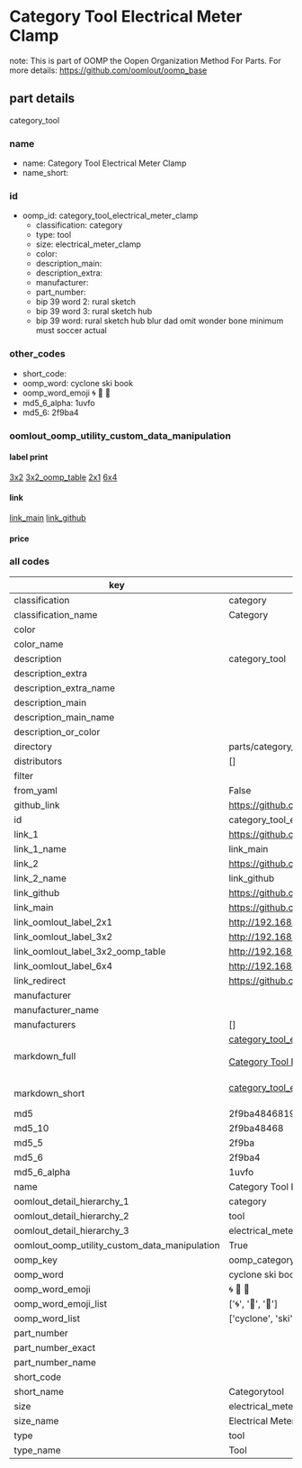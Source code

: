 # Category Tool Electrical Meter Clamp  

note: This is part of OOMP the Oopen Organization Method For Parts. For more details: https://github.com/oomlout/oomp_base

##  part details
  



category_tool



### name
* name: Category Tool Electrical Meter Clamp
* name_short: 
### id
* oomp_id: category_tool_electrical_meter_clamp
  * classification: category
  * type: tool
  * size: electrical_meter_clamp
  * color: 
  * description_main: 
  * description_extra: 
  * manufacturer: 
  * part_number: 
  * bip 39 word 2: rural sketch
  * bip 39 word 3: rural sketch hub
  * bip 39 word: rural sketch hub blur dad omit wonder bone minimum must soccer actual

### other_codes
* short_code: 
* oomp_word: cyclone ski book
* oomp_word_emoji :cyclone: :ski: :book:
* md5_6_alpha: 1uvfo
* md5_6: 2f9ba4






### oomlout_oomp_utility_custom_data_manipulation
#### label print
[3x2](http://192.168.1.245:1112/?label=oomp%201uvfo)
[3x2_oomp_table](http://192.168.1.108:1112/?label=oomp%201uvfo)
[2x1](http://192.168.1.242:1112/?label=oomp%201uvfo)
[6x4](http://192.168.1.55:1112/?label=oomp%201uvfo)    

#### link

[link_main](https://github.com/oomlout/oomlout_oomp_version_1_messy/tree/main/parts/category_tool_electrical_meter_clamp) [link_github](https://github.com/oomlout/oomlout_oomp_version_1_messy/tree/main/parts/category_tool_electrical_meter_clamp)                             

#### price







### all codes 
| key | value |  
| --- | --- |  
| classification | category |  
| classification_name | Category |  
| color |  |  
| color_name |  |  
| description | category_tool |  
| description_extra |  |  
| description_extra_name |  |  
| description_main |  |  
| description_main_name |  |  
| description_or_color |   |  
| directory | parts/category_tool_electrical_meter_clamp |  
| distributors | [] |  
| filter |  |  
| from_yaml | False |  
| github_link | https://github.com/oomlout/oomlout_oomp_part_src/tree/main/parts/category_tool_electrical_meter_clamp |  
| id | category_tool_electrical_meter_clamp |  
| link_1 | https://github.com/oomlout/oomlout_oomp_version_1_messy/tree/main/parts/category_tool_electrical_meter_clamp |  
| link_1_name | link_main |  
| link_2 | https://github.com/oomlout/oomlout_oomp_version_1_messy/tree/main/parts/category_tool_electrical_meter_clamp |  
| link_2_name | link_github |  
| link_github | https://github.com/oomlout/oomlout_oomp_version_1_messy/tree/main/parts/category_tool_electrical_meter_clamp |  
| link_main | https://github.com/oomlout/oomlout_oomp_version_1_messy/tree/main/parts/category_tool_electrical_meter_clamp |  
| link_oomlout_label_2x1 | http://192.168.1.242:1112/?label=oomp%201uvfo |  
| link_oomlout_label_3x2 | http://192.168.1.245:1112/?label=oomp%201uvfo |  
| link_oomlout_label_3x2_oomp_table | http://192.168.1.108:1112/?label=oomp%201uvfo |  
| link_oomlout_label_6x4 | http://192.168.1.55:1112/?label=oomp%201uvfo |  
| link_redirect | https://github.com/oomlout/oomlout_oomp_version_1_messy/tree/main/parts/category_tool_electrical_meter_clamp |  
| manufacturer |  |  
| manufacturer_name |  |  
| manufacturers | [] |  
| markdown_full | [category_tool_electrical_meter_clamp](none)<br>[](none)<br>[Category Tool Electrical Meter Clamp](none)<br><br> |  
| markdown_short | [category_tool_electrical_meter_clamp](none)<br><br> |  
| md5 | 2f9ba48468195fa2699b7186dd328dec |  
| md5_10 | 2f9ba48468 |  
| md5_5 | 2f9ba |  
| md5_6 | 2f9ba4 |  
| md5_6_alpha | 1uvfo |  
| name | Category Tool Electrical Meter Clamp |  
| oomlout_detail_hierarchy_1 | category |  
| oomlout_detail_hierarchy_2 | tool |  
| oomlout_detail_hierarchy_3 | electrical_meter_clamp |  
| oomlout_oomp_utility_custom_data_manipulation | True |  
| oomp_key | oomp_category_tool_electrical_meter_clamp |  
| oomp_word | cyclone ski book |  
| oomp_word_emoji | :cyclone: :ski: :book: |  
| oomp_word_emoji_list | [':cyclone:', ':ski:', ':book:'] |  
| oomp_word_list | ['cyclone', 'ski', 'book'] |  
| part_number |  |  
| part_number_exact |  |  
| part_number_name |  |  
| short_code |  |  
| short_name | Categorytool |  
| size | electrical_meter_clamp |  
| size_name | Electrical Meter Clamp |  
| type | tool |  
| type_name | Tool |  
